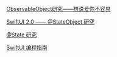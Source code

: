 [ObservableObject研究——想说爱你不容易](https://zhuanlan.zhihu.com/p/141434179)

[SwiftUI 2.0 —— @StateObject 研究](https://zhuanlan.zhihu.com/p/151286558)

[@State 研究](https://zhuanlan.zhihu.com/p/141229504)

[SwiftUI 编程指南](https://www.sohu.com/a/411890385_470093)